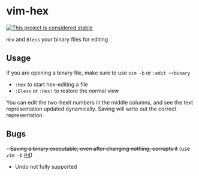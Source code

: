 # vim-hex

[![This project is considered stable](https://img.shields.io/badge/status-stable-success.svg)](https://benknoble.github.io/status/stable/)

`Hex` and `Bless` your binary files for editing

## Usage

If you are opening a binary file, make sure to use `vim -b` or `:edit ++binary`

- `:Hex` to start hex-editing a file
- `:Bless` or `:Hex!` to restore the normal view

You can edit the two-hexit numbers in the middle columns, and see the text
representation updated dynamically. Saving will write out the correct
representation.

## Bugs

-<strike> Saving a binary executable, even after changing nothing, corrupts
it</strike> (use `vim -b` [#4](https://github.com/benknoble/vim-hex/issues/4))
- Undo not fully supported
